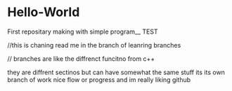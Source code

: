 # Hello-World
First repositary making with simple program__ TEST 


//this is chaning read me in the branch of leanring branches

// branches are like the diffrenct funcitno from c++

they are diffrent sectinos but can have somewhat the same stuff its its own branch of work nice 
flow or progress and im really liking github
